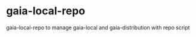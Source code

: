 gaia-local-repo
===============

gaia-local-repo to manage gaia-local and gaia-distribution with repo script

